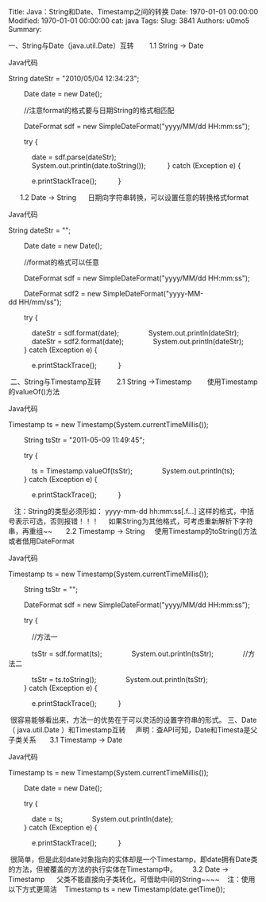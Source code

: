 Title: Java：String和Date、Timestamp之间的转换
Date: 1970-01-01 00:00:00
Modified: 1970-01-01 00:00:00
cat: java
Tags: 
Slug: 3841
Authors: u0mo5 
Summary: 

一、String与Date（java.util.Date）互转
 
     1.1 String -&gt; Date
 


Java代码  



String dateStr = "2010/05/04 12:34:23";  

        Date date = new Date();  

        //注意format的格式要与日期String的格式相匹配  

        DateFormat sdf = new SimpleDateFormat("yyyy/MM/dd HH:mm:ss");  

        try {  

            date = sdf.parse(dateStr);  
            System.out.println(date.toString());  
        } catch (Exception e) {  

            e.printStackTrace();  
        }  


 
 
  1.2 Date -&gt; String
 
   日期向字符串转换，可以设置任意的转换格式format


Java代码  



String dateStr = "";  

        Date date = new Date();  

        //format的格式可以任意  

        DateFormat sdf = new SimpleDateFormat("yyyy/MM/dd HH:mm:ss");  

        DateFormat sdf2 = new SimpleDateFormat("yyyy-MM-dd HH/mm/ss");  

        try {  

            dateStr = sdf.format(date);  
            System.out.println(dateStr);  
            dateStr = sdf2.format(date);  
            System.out.println(dateStr);  
        } catch (Exception e) {  

            e.printStackTrace();  
        }  


 二、String与Timestamp互转
 
 
   2.1 String -&gt;Timestamp
 
 
   使用Timestamp的valueOf()方法


Java代码  



Timestamp ts = new Timestamp(System.currentTimeMillis());  

        String tsStr = "2011-05-09 11:49:45";  

        try {  

            ts = Timestamp.valueOf(tsStr);  
            System.out.println(ts);  
        } catch (Exception e) {  

            e.printStackTrace();  
        }  


   注：String的类型必须形如： yyyy-mm-dd hh:mm:ss[.f...] 这样的格式，中括号表示可选，否则报错！！！ 
    如果String为其他格式，可考虑重新解析下字符串，再重组~~
 
    2.2 Timestamp -&gt; String
 
  使用Timestamp的toString()方法或者借用DateFormat
 


Java代码  



Timestamp ts = new Timestamp(System.currentTimeMillis());  

        String tsStr = "";  

        DateFormat sdf = new SimpleDateFormat("yyyy/MM/dd HH:mm:ss");  

        try {  

            //方法一  

            tsStr = sdf.format(ts);  
            System.out.println(tsStr);  
            //方法二  

            tsStr = ts.toString();  
            System.out.println(tsStr);  
        } catch (Exception e) {  

            e.printStackTrace();  
        }  


 很容易能够看出来，方法一的优势在于可以灵活的设置字符串的形式。
三、Date（ java.util.Date ）和Timestamp互转
 
  声明：查API可知，Date和Timesta是父子类关系
 
 
  3.1 Timestamp -&gt; Date
 
 


Java代码  



Timestamp ts = new Timestamp(System.currentTimeMillis());  

        Date date = new Date();  

        try {  

            date = ts;  
            System.out.println(date);  
        } catch (Exception e) {  

            e.printStackTrace();  
        }  


 很简单，但是此刻date对象指向的实体却是一个Timestamp，即date拥有Date类的方法，但被覆盖的方法的执行实体在Timestamp中。
 
 
   3.2 Date -&gt; Timestamp
 
   父类不能直接向子类转化，可借助中间的String~~~~
   注：使用以下方式更简洁
   Timestamp ts = new Timestamp(date.getTime());
 
